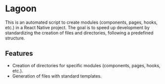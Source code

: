 # Lagoon

This is an automated script to create modules (components, pages, hooks, etc.) in a React Native project. The goal is to speed up development by standardizing the creation of files and directories, following a predefined structure.

## Features

- Creation of directories for specific modules (components, pages, hooks, etc.).
- Generation of files with standard templates.

